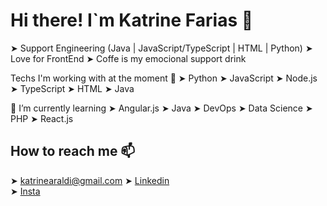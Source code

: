 # Hi there! I`m Katrine Farias 👋
➤ Support Engineering (Java | JavaScript/TypeScript | HTML | Python)
➤ Love for FrontEnd
➤ Coffe is my emocional support drink

Techs I'm working with at the moment 🔭
➤ Python
➤ JavaScript
➤ Node.js
➤ TypeScript
➤ HTML
➤ Java

🌱 I’m currently learning
➤ Angular.js
➤ Java
➤ DevOps
➤ Data Science
➤ PHP
➤ React.js

## How to reach me 📫
➤ katrinearaldi@gmail.com 
➤ [Linkedin](https://www.linkedin.com/in/katrine-araldi-306621207)  
➤ [Insta](https://www.instagram.com/_whoiskaah_/)  
